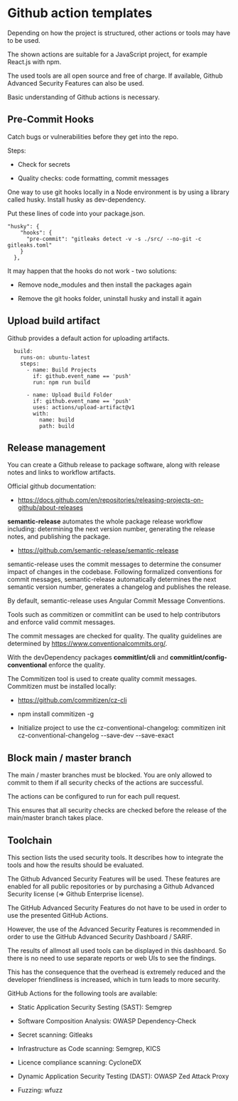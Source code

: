 # Github action templates

Depending on how the project is structured, other actions or tools may have to be used.

The shown actions are suitable for a JavaScript project, for example React.js with npm.

The used tools are all open source and free of charge. If available, Github Advanced Security Features can also be used.

Basic understanding of Github actions is necessary.

## Pre-Commit Hooks

Catch bugs or vulnerabilities before they get into the repo.

Steps:

- Check for secrets

- Quality checks: code formatting, commit messages

One way to use git hooks locally in a Node environment is by using a library called husky. Install husky as dev-dependency.

Put these lines of code into your package.json.

```
"husky": {
    "hooks": {
      "pre-commit": "gitleaks detect -v -s ./src/ --no-git -c gitleaks.toml"
    }
  },
```

It may happen that the hooks do not work - two solutions:

- Remove node_modules and then install the packages again

- Remove the git hooks folder, uninstall husky and install it again

## Upload build artifact

Github provides a default action for uploading artifacts.

```
  build:
    runs-on: ubuntu-latest
    steps:
      - name: Build Projects
        if: github.event_name == 'push'
        run: npm run build

      - name: Upload Build Folder
        if: github.event_name == 'push'
        uses: actions/upload-artifact@v1
        with:
          name: build
          path: build
```

## Release management

You can create a Github release to package software, along with release notes and links to workflow artifacts.

Official github documentation:

- https://docs.github.com/en/repositories/releasing-projects-on-github/about-releases

<b>semantic-release</b> automates the whole package release workflow including: determining the next version number, generating the release notes, and publishing the package.

- https://github.com/semantic-release/semantic-release

semantic-release uses the commit messages to determine the consumer impact of changes in the codebase. Following formalized conventions for commit messages, semantic-release automatically determines the next semantic version number, generates a changelog and publishes the release.

By default, semantic-release uses Angular Commit Message Conventions.

Tools such as commitizen or commitlint can be used to help contributors and enforce valid commit messages.

The commit messages are checked for quality. The quality guidelines are determined by https://www.conventionalcommits.org/.

With the devDependency packages <b>commitlint/cli</b> and <b>commitlint/config-conventional</b> enforce the quality.

The Commitizen tool is used to create quality commit messages. Commitizen must be installed locally:

- https://github.com/commitizen/cz-cli

- npm install commitizen -g

- Initialize project to use the cz-conventional-changelog: commitizen init cz-conventional-changelog --save-dev --save-exact

## Block main / master branch

The main / master branches must be blocked. You are only allowed to commit to them if all security checks of the actions are successful.

The actions can be configured to run for each pull request.

This ensures that all security checks are checked before the release of the main/master branch takes place.

## Toolchain

This section lists the used security tools. It describes how to integrate the tools and how the results should be evaluated.

The Github Advanced Security Features will be used. These features are enabled for all public repositories or by purchasing a Github Advanced Security license (=> Github Enterprise license).

The GitHub Advanced Security Features do not have to be used in order to use the presented GitHub Actions.

However, the use of the Advanced Security Features is recommended in order to use the GitHub Advanced Security Dashboard / SARIF.

The results of allmost all used tools can be displayed in this dashboard. So there is no need to use separate reports or web UIs to see the findings.

This has the consequence that the overhead is extremely reduced and the developer friendliness is increased, which in turn leads to more security.

GitHub Actions for the following tools are available:

- Static Application Security Sesting (SAST): Semgrep

- Software Composition Analysis: OWASP Dependency-Check

- Secret scanning: Gitleaks

- Infrastructure as Code scanning: Semgrep, KICS

- Licence compliance scanning: CycloneDX

- Dynamic Application Security Testing (DAST): OWASP Zed Attack Proxy

- Fuzzing: wfuzz
